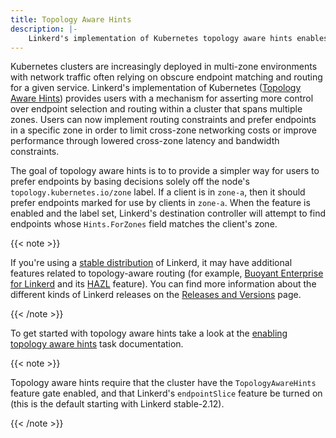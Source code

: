 ```yaml
---
title: Topology Aware Hints
description: |-
    Linkerd's implementation of Kubernetes topology aware hints enables endpoint consumption based on a node's zone label.
---
```


Kubernetes clusters are increasingly deployed in multi-zone environments with
network traffic often relying on obscure endpoint matching and routing for a
given service. Linkerd's implementation of Kubernetes ([Topology Aware
Hints][topology aware hints]) provides users with a mechanism for asserting
more control over endpoint selection and routing within a cluster that spans
multiple zones. Users can now implement routing constraints and prefer
endpoints in a specific zone in order to limit cross-zone networking costs or
improve performance through lowered cross-zone latency and bandwidth
constraints.

The goal of topology aware hints is to to provide a simpler way for users to
prefer endpoints by basing decisions solely off the node's
`topology.kubernetes.io/zone` label. If a client is in `zone-a`, then it
should prefer endpoints marked for use by clients in `zone-a`. When the
feature is enabled and the label set, Linkerd's destination controller will
attempt to find endpoints whose `Hints.ForZones` field matches the client's
zone.

{{< note >}}

If you're using a [stable distribution](/releases/#stable) of Linkerd, it may
have additional features related to topology-aware routing (for example, <a
href="https://buoyant.io/linkerd-enterprise/">Buoyant Enterprise for
Linkerd</a> and its <a
href="https://docs.buoyant.io/buoyant-enterprise-linkerd/latest/features/hazl/">HAZL</a>
feature). You can find more information about the different kinds of Linkerd
releases on the [Releases and Versions](/releases/) page.

{{< /note >}}

To get started with topology aware hints take a look at the [enabling topology
aware hints](../../tasks/enabling-topology-aware-hints/) task documentation.

[topology aware hints]: https://kubernetes.io/docs/concepts/services-networking/topology-aware-hints/

{{< note >}}

Topology aware hints require that the cluster have the `TopologyAwareHints`
feature gate enabled, and that Linkerd's `endpointSlice` feature be turned on
(this is the default starting with Linkerd stable-2.12).

{{< /note >}}
